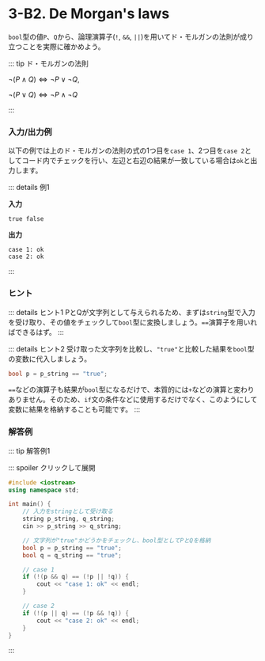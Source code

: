 # 3-B2. De Morgan's laws

`bool`型の値`P`、`Q`から、論理演算子(`!`, `&&`, `||`)を用いてド・モルガンの法則が成り立つことを実際に確かめよう。

::: tip ド・モルガンの法則

$\lnot(P \land Q) \Leftrightarrow \lnot P \lor \lnot Q,$

$\lnot(P \lor Q) \Leftrightarrow \lnot P \land \lnot Q$

:::

### 入力/出力例

以下の例では上のド・モルガンの法則の式の1つ目を`case 1`、2つ目を`case 2`としてコード内でチェックを行い、左辺と右辺の結果が一致している場合は`ok`と出力します。

::: details 例1

**入力**

```
true false
```

**出力**

```
case 1: ok
case 2: ok
```

:::

### ヒント

::: details ヒント1
PとQが文字列として与えられるため、まずは`string`型で入力を受け取り、その値をチェックして`bool`型に変換しましょう。`==`演算子を用いればできるはず。
:::

::: details ヒント2
受け取った文字列を比較し、`"true"`と比較した結果を`bool`型の変数に代入しましょう。

```cpp
bool p = p_string == "true";
```

`==`などの演算子も結果が`bool`型になるだけで、本質的には`+`などの演算と変わりありません。そのため、`if`文の条件などに使用するだけでなく、このようにして変数に結果を格納することも可能です。
:::

### 解答例

::: tip 解答例1

::: spoiler クリックして展開

```cpp
#include <iostream>
using namespace std;

int main() {
    // 入力をstringとして受け取る
    string p_string, q_string;
    cin >> p_string >> q_string;

    // 文字列が"true"かどうかをチェックし、bool型としてPとQを格納
    bool p = p_string == "true";
    bool q = q_string == "true";

    // case 1
    if (!(p && q) == (!p || !q)) {
        cout << "case 1: ok" << endl;
    }

    // case 2
    if (!(p || q) == (!p && !q)) {
        cout << "case 2: ok" << endl;
    }
}
```

:::
